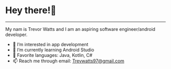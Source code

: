 # Hey there!👋 
______________________________
My nam is Trevor Watts and I am an aspiring software engineer/android developer.

- 👀 I’m interested in app development
- 🌱 I’m currently learning Android Studio
- :wrench: Favorite languages: Java, Kotlin, C#
- 📫 Reach me through email: Trevwatts97@gmail.com


